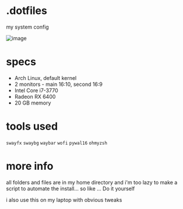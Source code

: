 # .dotfiles
my system config

![image](https://github.com/user-attachments/assets/39c238fb-e638-4eb3-a31d-235c41c111a6)

# specs
- Arch Linux, default kernel
- 2 monitors - main 16:10, second 16:9
- Intel Core i7-3770
- Radeon RX 6400
- 20 GB memory

# tools used
`swayfx`
`swaybg`
`waybar`
`wofi`
`pywal16`
`ohmyzsh`

# more info
all folders and files are in my home directory and i'm too lazy to make a script to automate the install... so like ... Do it yourself

i also use this on my laptop with obvious tweaks
